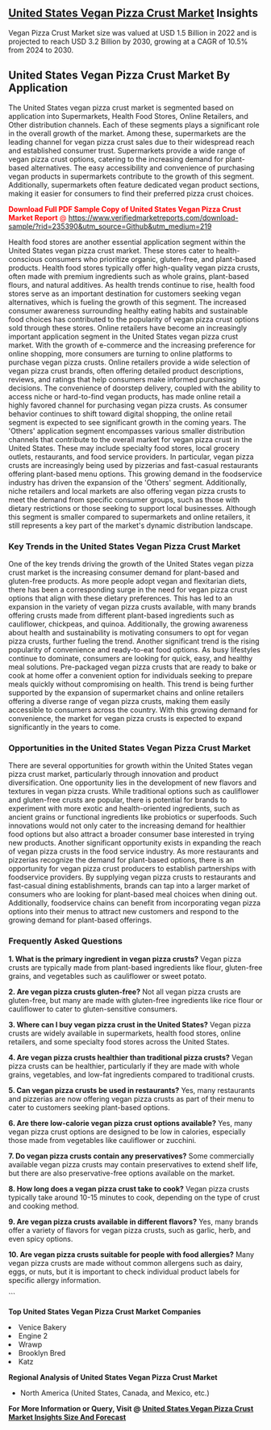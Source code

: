 <h2><a href="https://www.verifiedmarketreports.com/download-sample/?rid=235390&amp;utm_source=Github&amp;utm_medium=219" target="_blank">United States Vegan Pizza Crust Market</a> Insights</h2><p>Vegan Pizza Crust Market size was valued at USD 1.5 Billion in 2022 and is projected to reach USD 3.2 Billion by 2030, growing at a CAGR of 10.5% from 2024 to 2030.</p><p> <h2>United States Vegan Pizza Crust Market By Application</h2> <p>The United States vegan pizza crust market is segmented based on application into Supermarkets, Health Food Stores, Online Retailers, and Other distribution channels. Each of these segments plays a significant role in the overall growth of the market. Among these, supermarkets are the leading channel for vegan pizza crust sales due to their widespread reach and established consumer trust. Supermarkets provide a wide range of vegan pizza crust options, catering to the increasing demand for plant-based alternatives. The easy accessibility and convenience of purchasing vegan products in supermarkets contribute to the growth of this segment. Additionally, supermarkets often feature dedicated vegan product sections, making it easier for consumers to find their preferred pizza crust choices. <p><span class=""><span style="color: #ff0000;"><strong>Download Full PDF Sample Copy of United States Vegan Pizza Crust Market Report</strong> @ </span><a href="https://www.verifiedmarketreports.com/download-sample/?rid=235390&amp;utm_source=Github&amp;utm_medium=219" target="_blank">https://www.verifiedmarketreports.com/download-sample/?rid=235390&amp;utm_source=Github&amp;utm_medium=219</a></span></p> Health food stores are another essential application segment within the United States vegan pizza crust market. These stores cater to health-conscious consumers who prioritize organic, gluten-free, and plant-based products. Health food stores typically offer high-quality vegan pizza crusts, often made with premium ingredients such as whole grains, plant-based flours, and natural additives. As health trends continue to rise, health food stores serve as an important destination for customers seeking vegan alternatives, which is fueling the growth of this segment. The increased consumer awareness surrounding healthy eating habits and sustainable food choices has contributed to the popularity of vegan pizza crust options sold through these stores. Online retailers have become an increasingly important application segment in the United States vegan pizza crust market. With the growth of e-commerce and the increasing preference for online shopping, more consumers are turning to online platforms to purchase vegan pizza crusts. Online retailers provide a wide selection of vegan pizza crust brands, often offering detailed product descriptions, reviews, and ratings that help consumers make informed purchasing decisions. The convenience of doorstep delivery, coupled with the ability to access niche or hard-to-find vegan products, has made online retail a highly favored channel for purchasing vegan pizza crusts. As consumer behavior continues to shift toward digital shopping, the online retail segment is expected to see significant growth in the coming years. The 'Others' application segment encompasses various smaller distribution channels that contribute to the overall market for vegan pizza crust in the United States. These may include specialty food stores, local grocery outlets, restaurants, and food service providers. In particular, vegan pizza crusts are increasingly being used by pizzerias and fast-casual restaurants offering plant-based menu options. This growing demand in the foodservice industry has driven the expansion of the 'Others' segment. Additionally, niche retailers and local markets are also offering vegan pizza crusts to meet the demand from specific consumer groups, such as those with dietary restrictions or those seeking to support local businesses. Although this segment is smaller compared to supermarkets and online retailers, it still represents a key part of the market's dynamic distribution landscape. <h3>Key Trends in the United States Vegan Pizza Crust Market</h3> <p>One of the key trends driving the growth of the United States vegan pizza crust market is the increasing consumer demand for plant-based and gluten-free products. As more people adopt vegan and flexitarian diets, there has been a corresponding surge in the need for vegan pizza crust options that align with these dietary preferences. This has led to an expansion in the variety of vegan pizza crusts available, with many brands offering crusts made from different plant-based ingredients such as cauliflower, chickpeas, and quinoa. Additionally, the growing awareness about health and sustainability is motivating consumers to opt for vegan pizza crusts, further fueling the trend. Another significant trend is the rising popularity of convenience and ready-to-eat food options. As busy lifestyles continue to dominate, consumers are looking for quick, easy, and healthy meal solutions. Pre-packaged vegan pizza crusts that are ready to bake or cook at home offer a convenient option for individuals seeking to prepare meals quickly without compromising on health. This trend is being further supported by the expansion of supermarket chains and online retailers offering a diverse range of vegan pizza crusts, making them easily accessible to consumers across the country. With this growing demand for convenience, the market for vegan pizza crusts is expected to expand significantly in the years to come. <h3>Opportunities in the United States Vegan Pizza Crust Market</h3> <p>There are several opportunities for growth within the United States vegan pizza crust market, particularly through innovation and product diversification. One opportunity lies in the development of new flavors and textures in vegan pizza crusts. While traditional options such as cauliflower and gluten-free crusts are popular, there is potential for brands to experiment with more exotic and health-oriented ingredients, such as ancient grains or functional ingredients like probiotics or superfoods. Such innovations would not only cater to the increasing demand for healthier food options but also attract a broader consumer base interested in trying new products. Another significant opportunity exists in expanding the reach of vegan pizza crusts in the food service industry. As more restaurants and pizzerias recognize the demand for plant-based options, there is an opportunity for vegan pizza crust producers to establish partnerships with foodservice providers. By supplying vegan pizza crusts to restaurants and fast-casual dining establishments, brands can tap into a larger market of consumers who are looking for plant-based meal choices when dining out. Additionally, foodservice chains can benefit from incorporating vegan pizza options into their menus to attract new customers and respond to the growing demand for plant-based offerings. <h3>Frequently Asked Questions</h3> <p><strong>1. What is the primary ingredient in vegan pizza crusts?</strong> Vegan pizza crusts are typically made from plant-based ingredients like flour, gluten-free grains, and vegetables such as cauliflower or sweet potato.</p> <p><strong>2. Are vegan pizza crusts gluten-free?</strong> Not all vegan pizza crusts are gluten-free, but many are made with gluten-free ingredients like rice flour or cauliflower to cater to gluten-sensitive consumers.</p> <p><strong>3. Where can I buy vegan pizza crust in the United States?</strong> Vegan pizza crusts are widely available in supermarkets, health food stores, online retailers, and some specialty food stores across the United States.</p> <p><strong>4. Are vegan pizza crusts healthier than traditional pizza crusts?</strong> Vegan pizza crusts can be healthier, particularly if they are made with whole grains, vegetables, and low-fat ingredients compared to traditional crusts.</p> <p><strong>5. Can vegan pizza crusts be used in restaurants?</strong> Yes, many restaurants and pizzerias are now offering vegan pizza crusts as part of their menu to cater to customers seeking plant-based options.</p> <p><strong>6. Are there low-calorie vegan pizza crust options available?</strong> Yes, many vegan pizza crust options are designed to be low in calories, especially those made from vegetables like cauliflower or zucchini.</p> <p><strong>7. Do vegan pizza crusts contain any preservatives?</strong> Some commercially available vegan pizza crusts may contain preservatives to extend shelf life, but there are also preservative-free options available on the market.</p> <p><strong>8. How long does a vegan pizza crust take to cook?</strong> Vegan pizza crusts typically take around 10-15 minutes to cook, depending on the type of crust and cooking method.</p> <p><strong>9. Are vegan pizza crusts available in different flavors?</strong> Yes, many brands offer a variety of flavors for vegan pizza crusts, such as garlic, herb, and even spicy options.</p> <p><strong>10. Are vegan pizza crusts suitable for people with food allergies?</strong> Many vegan pizza crusts are made without common allergens such as dairy, eggs, or nuts, but it is important to check individual product labels for specific allergy information.</p> ```</p><p><strong>Top United States Vegan Pizza Crust Market Companies</strong></p><div data-test-id=""><p><li>Venice Bakery</li><li> Engine 2</li><li> Wrawp</li><li> Brooklyn Bred</li><li> Katz</li></p><div><strong>Regional Analysis of&nbsp;United States Vegan Pizza Crust Market</strong></div><ul><li dir="ltr"><p dir="ltr">North America&nbsp;(United States, Canada, and Mexico, etc.)</p></li></ul><p><strong>For More Information or Query, Visit @&nbsp;</strong><strong><a href="https://www.verifiedmarketreports.com/product/vegan-pizza-crust-market/?utm_source=Github&amp;utm_medium=219" target="_blank">United States Vegan Pizza Crust Market Insights Size And Forecast</a></strong></p></div>
